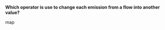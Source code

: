 **Which operator is use to change each emission from a flow into another value?**

<div class="hint">
  map
</div>
